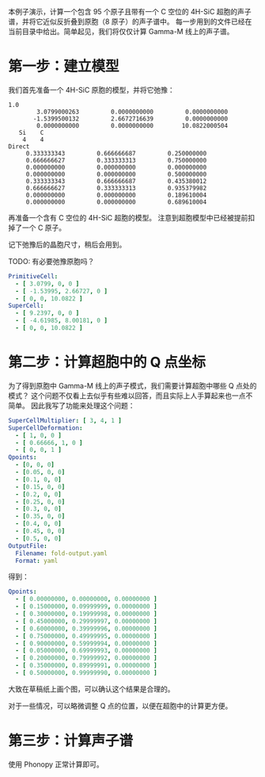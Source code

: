 本例子演示，计算一个包含 95 个原子且带有一个 C 空位的 4H-SiC 超胞的声子谱，并将它近似反折叠到原胞（8 原子）的声子谱中。
每一步用到的文件已经在当前目录中给出。简单起见，我们将仅仅计算 Gamma-M 线上的声子谱。

# 第一步：建立模型

我们首先准备一个 4H-SiC 原胞的模型，并将它弛豫：

```{{ filename = "4H-SiC.in" }}
1.0
        3.0799000263         0.0000000000         0.0000000000
       -1.5399500132         2.6672716639         0.0000000000
        0.0000000000         0.0000000000        10.0822000504
   Si    C
    4    4
Direct
     0.333333343         0.666666687         0.250000000
     0.666666627         0.333333313         0.750000000
     0.000000000         0.000000000         0.000000000
     0.000000000         0.000000000         0.500000000
     0.333333343         0.666666687         0.435380012
     0.666666627         0.333333313         0.935379982
     0.000000000         0.000000000         0.189610004
     0.000000000         0.000000000         0.689610004
```

再准备一个含有 C 空位的 4H-SiC 超胞的模型。
注意到超胞模型中已经被提前扣掉了一个 C 原子。

记下弛豫后的晶胞尺寸，稍后会用到。

TODO: 有必要弛豫原胞吗？

```yaml
PrimitiveCell:
  - [ 3.0799, 0, 0 ]
  - [ -1.53995, 2.66727, 0 ]
  - [ 0, 0, 10.0822 ]
SuperCell:
  - [ 9.2397, 0, 0 ]
  - [ -4.61985, 8.00181, 0 ]
  - [ 0, 0, 10.0822 ]
```

# 第二步：计算超胞中的 Q 点坐标

为了得到原胞中 Gamma-M 线上的声子模式，我们需要计算超胞中哪些 Q 点处的模式？
这个问题不仅看上去似乎有些难以回答，而且实际上人手算起来也一点不简单。
因此我写了功能来处理这个问题：

```yaml
SuperCellMultiplier: [ 3, 4, 1 ]
SuperCellDeformation:
  - [ 1, 0, 0 ]
  - [ 0.66666, 1, 0 ]
  - [ 0, 0, 1 ]
Qpoints:
  - [0, 0, 0]
  - [0.05, 0, 0]
  - [0.1, 0, 0]
  - [0.15, 0, 0]
  - [0.2, 0, 0]
  - [0.25, 0, 0]
  - [0.3, 0, 0]
  - [0.35, 0, 0]
  - [0.4, 0, 0]
  - [0.45, 0, 0]
  - [0.5, 0, 0]
OutputFile:
  Filename: fold-output.yaml
  Format: yaml
```

得到：

```yaml
Qpoints:
  - [ 0.00000000, 0.00000000, 0.00000000 ]
  - [ 0.15000000, 0.09999999, 0.00000000 ]
  - [ 0.30000000, 0.19999998, 0.00000000 ]
  - [ 0.45000000, 0.29999997, 0.00000000 ]
  - [ 0.60000000, 0.39999996, 0.00000000 ]
  - [ 0.75000000, 0.49999995, 0.00000000 ]
  - [ 0.90000000, 0.59999994, 0.00000000 ]
  - [ 0.05000000, 0.69999993, 0.00000000 ]
  - [ 0.20000000, 0.79999992, 0.00000000 ]
  - [ 0.35000000, 0.89999991, 0.00000000 ]
  - [ 0.50000000, 0.99999990, 0.00000000 ]
```

大致在草稿纸上画个图，可以确认这个结果是合理的。

对于一些情况，可以略微调整 Q 点的位置，以便在超胞中的计算更方便。

# 第三步：计算声子谱

使用 Phonopy 正常计算即可。
